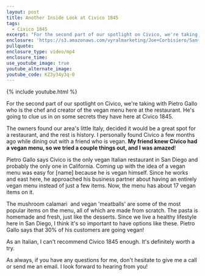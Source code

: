 ```yaml
---
layout: post
title: Another Inside Look at Civico 1845
tags:
  - Civico 1845
excerpt: "For the second part of our spotlight on Civico, we're taking with [name] who is the chef and creator of the vegan menu here at the restaurant. He's going to clue us in on some secrets they have here at Civico 1845."
enclosure: 'https://s3.amazonaws.com/vyralmarketing/Joe+Corbisiero/San+Diego+Real+Estate+Another+Inside+Look+at+Civico+1845.mp4'
pullquote:
enclosure_type: video/mp4
enclosure_time:
use_youtube_image: true
youtube_alternate_image:
youtube_code: KZ3y34y3q-0
---
```



{% include youtube.html %}

For the second part of our spotlight on Civico, we're taking with Pietro Gallo who is the chef and creator of the vegan menu here at the restaurant. He's going to clue us in on some secrets they have here at Civico 1845.

The owners found our area's little Italy, decided it would be a great spot for a restaurant, and the rest is history. I personally found Civico a few months ago while dining out with a friend who is vegan. **My friend knew Civico had a vegan menu, so we tried a couple things out, and I was amazed**!

Pietro Gallo says Civico is the only vegan Italian restaurant in San Diego and probably the only one in California. Coming up with the idea of a vegan menu was easy for [name] because he is vegan himself. Since he works and east here, he approached his business partner about having an entirely vegan menu instead of just a few items. Now, the menu has about 17 vegan items on it.

The mushroom calamari  and vegan 'meatballs' are some of the most popular items on the menu, all of which are made from scratch. The pasta is homemade and fresh, just like the desserts. Since we live a healthy lifestyle here in San Diego, I think it's so important to have options like these. Pietro Gallo says that 30% of his customers are going vegan!

As an Italian, I can't recommend Civico 1845 enough. It's definitely worth a try.

As always, if you have any questions for me, don't hesitate to give me a call or send me an email. I look forward to hearing from you!